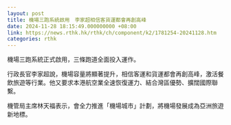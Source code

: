 ```yaml
---
layout: post
title: 機場三跑系統啟用　李家超相信客貨運都會再創高峰
date: 2024-11-28 18:15:49.000000000 +08:00
link: https://news.rthk.hk/rthk/ch/component/k2/1781254-20241128.htm
categories: rthk
---
```


機場三跑系統正式啟用，三條跑道全面投入運作。

行政長官李家超說，機場容量將顯著提升，相信客運和貨運都會再創高峰，激活餐飲旅遊等行業。他又要求本港航空業全速恢復運力、結合灣區優勢、擴闊國際聯繫。

機管局主席林天福表示，會全力推進「機場城市」計劃，將機場發展成為亞洲旅遊新地標。
